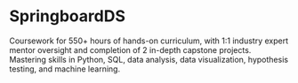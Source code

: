 # SpringboardDS

Coursework for 550+ hours of hands-on curriculum, with 1:1 industry expert mentor oversight and completion of 2 in-depth capstone projects. Mastering skills in Python, SQL, data analysis, data visualization, hypothesis testing, and machine learning.
